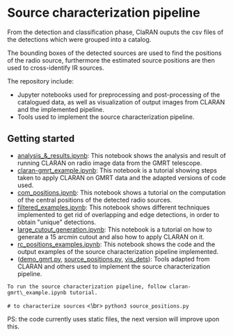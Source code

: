 # Source characterization pipeline

From the detection and classification phase, ClaRAN ouputs the csv files of the detections which were grouped into a catalog.

The bounding boxes of the detected sources are used to find the positions of the radio source, furthermore the estimated source positions are then used to cross-identify IR sources.

The repository include:

* Jupyter notebooks used for preprocessing and post-processing of the catalogued data, as well as visualization of output images from CLARAN and the implemented pipeline.
* Tools used to implement the source characterization pipeline.

## Getting started

* [analysis\_&\_results.ipynb](https://github.com/Mofokeng-C/rgz_rcnn_py3/blob/sc_pipeline/notebooks/analysis_%26_results.ipynb): This notebook shows the analysis and result of running CLARAN on radio image data from the GMRT telescope.
* [claran-gmrt\_example.ipynb](https://github.com/Mofokeng-C/rgz_rcnn_py3/blob/sc_pipeline/notebooks/claran-gmrt_example.ipynb): This notebook is a tutorial showing steps taken to apply CLARAN on GMRT data and the adapted versions of code used.
* [com\_positions.ipynb](https://github.com/Mofokeng-C/rgz_rcnn_py3/blob/sc_pipeline/notebooks/com_positions.ipynb): This notebook shows a tutorial on the computation of the central positions of the detected radio sources.
* [filtered_examples.ipynb](https://github.com/Mofokeng-C/rgz_rcnn_py3/blob/sc_pipeline/notebooks/filtered_examples.ipynb): This notebook shows different techniques implemented to get rid of overlapping and edge detections, in order to obtain "unique" detections.
* [large\_cutout\_generation.ipynb](https://github.com/Mofokeng-C/rgz_rcnn_py3/blob/sc_pipeline/notebooks/large_cutout_generation.ipynb): This notebook is a tutorial on how to generate a 15 arcmin cutout and also how to apply CLARAN on it.
* [rc\_positions\_examples.ipynb](https://github.com/Mofokeng-C/rgz_rcnn_py3/blob/sc_pipeline/notebooks/rc_positions_examples.ipynb): This notebook shows the code and the output examples of the source characterization pipeline implemented.
* ([demo\_gmrt.py](https://github.com/Mofokeng-C/rgz_rcnn_py3/blob/sc_pipeline/tools/demo_gmrt.py), [source\_positions.py](https://github.com/Mofokeng-C/rgz_rcnn_py3/blob/sc_pipeline/tools/source_positions.py), [vis_dets](https://github.com/Mofokeng-C/rgz_rcnn_py3/blob/sc_pipeline/tools/vis_dets.py)): Tools adapted from CLARAN and others used to implement the source characterization pipeline.


`To run the source characterization pipeline, follow claran-gmrt\_example.ipynb tutorial.`

`# to characterize sources` <\br>
`python3 source_positions.py` 

PS: the code currently uses static files, the next version will improve upon this. 
